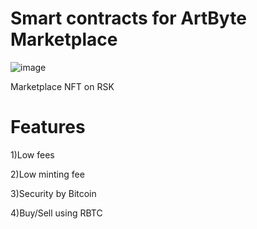 # Smart contracts for ArtByte Marketplace

![image](https://user-images.githubusercontent.com/83122757/157414406-3150bf32-9583-4574-b9bb-81ee147af6c4.png)


Marketplace NFT on RSK

# Features

1)Low fees

2)Low minting fee

3)Security by Bitcoin

4)Buy/Sell using RBTC
